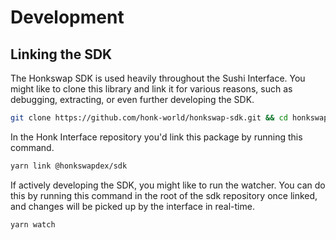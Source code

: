 # Development

## Linking the SDK

The Honkswap SDK is used heavily throughout the Sushi Interface. You might like to clone this library and link it for various reasons, such as debugging, extracting, or even further developing the SDK.

```sh
git clone https://github.com/honk-world/honkswap-sdk.git && cd honkswap-sdk && yarn link
```

In the Honk Interface repository you'd link this package by running this command.

```sh
yarn link @honkswapdex/sdk
```

If actively developing the SDK, you might like to run the watcher. You can do this by running this command in the root of the sdk repository once linked, and changes will be picked up by the interface in real-time.

```sh
yarn watch
```
